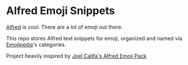 # Alfred Emoji Snippets

[Alfred](https://www.alfredapp.com/) is cool. There are a lot of emoji out there.

This repo stores Alfred text snippets for emoji, organized and named via [Emojipedia](https://emojipedia.org/)'s categories.

Project heavily inspired by [Joel Califa's Alfred Emoji Pack](http://joelcalifa.com/blog/alfred-emoji-snippet-pack/).